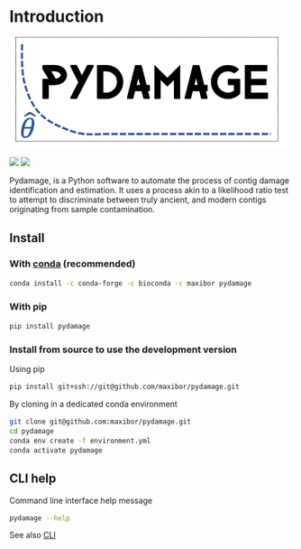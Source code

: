 # Introduction

[![](../img/logo.png)](https://github.com/maxibor/pydamage)

[![](https://github.com/maxibor/pydamage/workflows/pydamage_ci/badge.svg)](https://github.com/maxibor/pydamage/actions) [![](https://readthedocs.org/projects/pydamage/badge/?version=latest)](https://pydamage.readthedocs.io/en/latest/?badge=latest)

Pydamage, is a Python software to automate the process of contig damage identification and estimation.
It uses a process akin to a likelihood ratio test to attempt to discriminate between truly ancient, and modern contigs originating from sample contamination.

## Install

### With [conda](https://docs.conda.io/en/latest/) (recommended)

```bash
conda install -c conda-forge -c bioconda -c maxibor pydamage
```

### With pip

```bash
pip install pydamage
```

### Install from source to use the development version

Using pip

```bash
pip install git+ssh://git@github.com/maxibor/pydamage.git
```

By cloning in a dedicated conda environment

```bash
git clone git@github.com:maxibor/pydamage.git
cd pydamage
conda env create -f environment.yml
conda activate pydamage
```

## CLI help

Command line interface help message

```bash
pydamage --help
```

See also [CLI](CLI)
